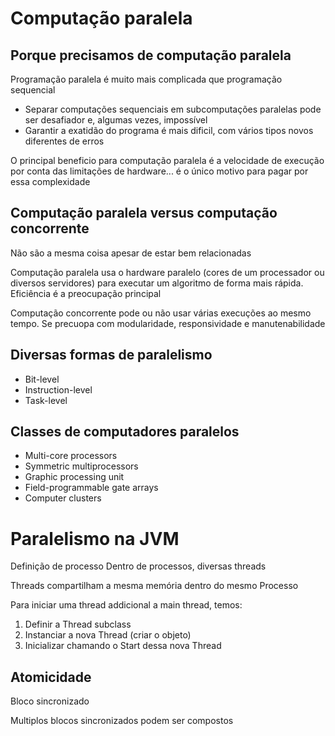 # Computação paralela


## Porque precisamos de computação paralela

Programação paralela é muito mais complicada que programação sequencial
- Separar computações sequenciais em subcomputações paralelas pode ser desafiador e, algumas vezes, impossível
- Garantir a exatidão do programa é mais dificil, com vários tipos novos diferentes de erros

O principal beneficio para computação paralela é a velocidade de execução por conta das limitações de hardware... é o único motivo para pagar por essa complexidade

## Computação paralela versus computação concorrente

Não são a mesma coisa apesar de estar bem relacionadas

Computação paralela usa o hardware paralelo (cores de um processador ou diversos servidores) para executar um algoritmo de forma mais rápida. Eficiência é a preocupação principal

Computação concorrente pode ou não usar várias execuções ao mesmo tempo. Se precuopa com modularidade, responsividade e manutenabilidade

## Diversas formas de paralelismo

- Bit-level 
- Instruction-level  
- Task-level

## Classes de computadores paralelos

- Multi-core processors
- Symmetric multiprocessors
- Graphic processing unit
- Field-programmable gate arrays
- Computer clusters
  
# Paralelismo na JVM

Definição de processo
Dentro de processos, diversas threads

Threads compartilham a mesma memória dentro do mesmo Processo

Para iniciar uma thread addicional a main thread, temos:
1. Definir a Thread subclass
2. Instanciar a nova Thread (criar o objeto)
3. Inicializar chamando o Start dessa nova Thread

## Atomicidade

Bloco sincronizado

Multiplos blocos sincronizados podem ser compostos


